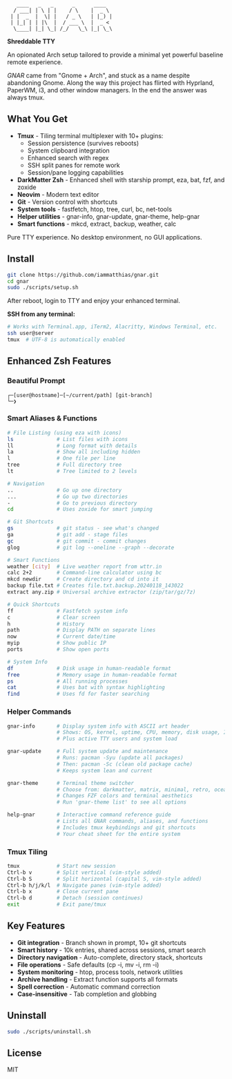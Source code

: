```
   ____   _   _      _      ____
  / ___| | \ | |    / \    |  _ \
 | |  _  |  \| |   / _ \   | |_) |
 | |_| | | |\  |  / ___ \  |  _ <
  \____| |_| \_| /_/   \_\ |_| \_\
```

**Shreddable TTY**

An opionated Arch setup tailored to provide a minimal yet powerful baseline remote experience.

_GNAR_ came from "Gnome + Arch", and stuck as a name despite abandoning Gnome. Along the way this project has flirted with Hyprland, PaperWM, i3, and other window managers. In the end the answer was always tmux.

## What You Get

- **Tmux** - Tiling terminal multiplexer with 10+ plugins:
  - Session persistence (survives reboots)
  - System clipboard integration
  - Enhanced search with regex
  - SSH split panes for remote work
  - Session/pane logging capabilities
- **DarkMatter Zsh** - Enhanced shell with starship prompt, eza, bat, fzf, and zoxide
- **Neovim** - Modern text editor
- **Git** - Version control with shortcuts
- **System tools** - fastfetch, htop, tree, curl, bc, net-tools
- **Helper utilities** - gnar-info, gnar-update, gnar-theme, help-gnar
- **Smart functions** - mkcd, extract, backup, weather, calc

Pure TTY experience. No desktop environment, no GUI applications.

## Install

```bash
git clone https://github.com/iammatthias/gnar.git
cd gnar
sudo ./scripts/setup.sh
```

After reboot, login to TTY and enjoy your enhanced terminal.

**SSH from any terminal:**
```bash
# Works with Terminal.app, iTerm2, Alacritty, Windows Terminal, etc.
ssh user@server
tmux  # UTF-8 is automatically enabled
```

## Enhanced Zsh Features

### Beautiful Prompt

```
┌─[user@hostname]─[~/current/path] [git-branch]
└─❯
```

### Smart Aliases & Functions

```bash
# File Listing (using eza with icons)
ls              # List files with icons
ll              # Long format with details
la              # Show all including hidden
l               # One file per line
tree            # Full directory tree
lt              # Tree limited to 2 levels

# Navigation
..              # Go up one directory
...             # Go up two directories
-               # Go to previous directory
cd              # Uses zoxide for smart jumping

# Git Shortcuts
gs              # git status - see what's changed
ga              # git add - stage files
gc              # git commit - commit changes
glog            # git log --oneline --graph --decorate

# Smart Functions
weather [city]  # Live weather report from wttr.in
calc 2+2        # Command-line calculator using bc
mkcd newdir     # Create directory and cd into it
backup file.txt # Creates file.txt.backup.20240118_143022
extract any.zip # Universal archive extractor (zip/tar/gz/7z)

# Quick Shortcuts
ff              # Fastfetch system info
c               # Clear screen
h               # History
path            # Display PATH on separate lines
now             # Current date/time
myip            # Show public IP
ports           # Show open ports

# System Info
df              # Disk usage in human-readable format
free            # Memory usage in human-readable format
ps              # All running processes
cat             # Uses bat with syntax highlighting
find            # Uses fd for faster searching
```

### Helper Commands

```bash
gnar-info       # Display system info with ASCII art header
                # Shows: OS, kernel, uptime, CPU, memory, disk usage, IP
                # Plus active TTY users and system load

gnar-update     # Full system update and maintenance
                # Runs: pacman -Syu (update all packages)
                # Then: pacman -Sc (clean old package cache)
                # Keeps system lean and current

gnar-theme      # Terminal theme switcher
                # Choose from: darkmatter, matrix, minimal, retro, ocean
                # Changes FZF colors and terminal aesthetics
                # Run 'gnar-theme list' to see all options

help-gnar       # Interactive command reference guide
                # Lists all GNAR commands, aliases, and functions
                # Includes tmux keybindings and git shortcuts
                # Your cheat sheet for the entire system
```

### Tmux Tiling

```bash
tmux            # Start new session
Ctrl-b v        # Split vertical (vim-style added)
Ctrl-b S        # Split horizontal (capital S, vim-style added)
Ctrl-b h/j/k/l  # Navigate panes (vim-style added)
Ctrl-b x        # Close current pane
Ctrl-b d        # Detach (session continues)
exit            # Exit pane/tmux
```

## Key Features

- **Git integration** - Branch shown in prompt, 10+ git shortcuts
- **Smart history** - 10k entries, shared across sessions, smart search
- **Directory navigation** - Auto-complete, directory stack, shortcuts
- **File operations** - Safe defaults (cp -i, mv -i, rm -i)
- **System monitoring** - htop, process tools, network utilities
- **Archive handling** - Extract function supports all formats
- **Spell correction** - Automatic command correction
- **Case-insensitive** - Tab completion and globbing

## Uninstall

```bash
sudo ./scripts/uninstall.sh
```

## License

MIT
